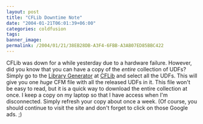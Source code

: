 ```yaml
---
layout: post
title: "CFLib Downtime Note"
date: "2004-01-21T06:01:39+06:00"
categories: coldfusion 
tags: 
banner_image: 
permalink: /2004/01/21/38EB28DB-A3F4-6FBB-A3AB07ED85BBC422
---
```


CFLib was down for a while yesterday due to a hardware failure. However, did you know that you can have a copy of the <i>entire</i> collection of UDFs? Simply go to the <a href="http://www.cflib.org/LibraryGenerator.cfm">Library Generator</a> at <a href="http://www.cflib.org">CFLib</a> and select all the UDFs. This will give you one <i>huge</i> CFM file with all the released UDFs in it. This file won't be easy to read, but it is a quick way to download the entire collection at once. I keep a copy on my laptop so that I have access when I'm disconnected. Simply refresh your copy about once a week. (Of course, you should continue to visit the site and don't forget to click on those Google ads. ;)